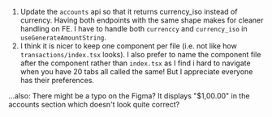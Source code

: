 1. Update the `accounts` api so that it returns currency_iso instead of currency. Having both endpoints with the same shape makes for cleaner handling on FE. I have to handle both `currenccy` and `currency_iso` in `useGenerateAmountString`.
2. I think it is nicer to keep one component per file (i.e. not like how `transactions/index.tsx` looks). I also prefer to name the component file after the component rather than `index.tsx` as I find i hard to navigate when you have 20 tabs all called the same! But I appreciate everyone has their preferences.




...also: There might be a typo on the Figma? It displays "$1,00.00" in the accounts section which doesn't look quite correct?
